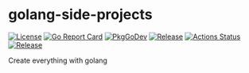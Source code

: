 # golang-side-projects
[![License](https://img.shields.io/badge/license-MIT-blue.svg)](https://opensource.org/licenses/MIT)
[![Go Report Card](https://goreportcard.com/badge/github.com/golang-standards/project-layout?style=flat-square)](https://goreportcard.com/report/github.com/hoang-cao-long/golang-side-projects)
[![PkgGoDev](https://pkg.go.dev/badge/github.com/golang-standards/project-layout)](https://pkg.go.dev/github.com/hoang-cao-long/golang-side-projects)
[![Release](https://img.shields.io/github/release/golang-standards/project-layout.svg?style=flat-square)](https://github.com/hoang-cao-long/golang-side-projects/releases/latest)
[![Actions Status](https://github.com/hoang-cao-long/golang-side-projects/workflows/test/badge.svg)](https://github.com/hoang-cao-long/golang-side-projects/actions)
[![Release](https://img.shields.io/github/release/hoang-cao-long/golang-side-projects.svg?style=flat-square)](RELEASE-NOTES.md)

Create everything with golang
